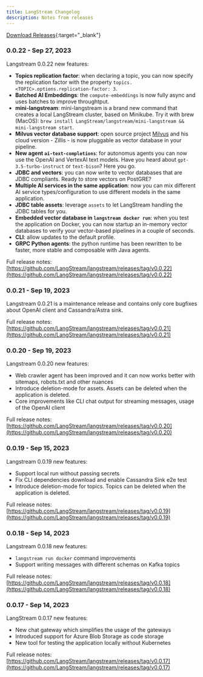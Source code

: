 ```yaml
---
title: LangStream Changelog
description: Notes from releases
---
```

[Download Releases](https://github.com/LangStream/langstream/releases){:target="_blank"}
### 0.0.22 - Sep 27, 2023

Langstream 0.0.22 new features:


* **Topics replication factor**: when declaring a topic, you can now specify the replication factor with the property `topics.<TOPIC>.options.replication-factor: 3`.
* **Batched AI Embeddings**: the `compute-embeddings` is now fully async and uses batches to improve throughtput.
* **mini-langstream**: mini-langstream is a brand new command that creates a local LangStream cluster, based on Minikube. Try it with brew (MacOS): `brew install LangStream/langstream/mini-langstream && mini-langstream start`.
* **Milvus vector database support**: open source project [Milvus](https://milvus.io/) and his cloud version - Zillis - is now pluggable as vector database in your pipeline.
* **New agent `ai-text-completions`**: for autonomus agents you can now use the OpenAI and VertexAI text models. Have you heard about `gpt-3.5-turbo-instruct` or `text-bison`? Here you go. 
* **JDBC and vectors**: you can now write to vector databases that are JDBC compliants. Ready to store vectors on PostGRE? 
* **Multiple AI services in the same application**: now you can mix different AI service types/configuration to use different models in the same application.
* **JDBC table assets**: leverage `assets` to let LangStream handling the JDBC tables for you.
* **Embedded vector database in `langstream docker run`**: when you test the application on Docker, you can now startup an in-memory vector databases to verify your vector-based pipelines in a couple of seconds.
* **CLI**: allow updates to the default profile.
* **GRPC Python agents**: the python runtime has been rewritten to be faster, more stable and composable with Java agents.

Full release notes: [https://github.com/LangStream/langstream/releases/tag/v0.0.22](https://github.com/LangStream/langstream/releases/tag/v0.0.22)


### 0.0.21 - Sep 19, 2023

Langstream 0.0.21 is a maintenance release and contains only core bugfixes about OpenAI client and Cassandra/Astra sink.

Full release notes: [https://github.com/LangStream/langstream/releases/tag/v0.0.21](https://github.com/LangStream/langstream/releases/tag/v0.0.21)


### 0.0.20 - Sep 19, 2023

Langstream 0.0.20 new features:
* Web crawler agent has been improved and it can now works better with sitemaps, robots.txt and other nuances
* Introduce deletion-mode for assets. Assets can be deleted when the application is deleted.
* Core improvements like CLI chat output for streaming messages, usage of the OpenAI client

Full release notes: [https://github.com/LangStream/langstream/releases/tag/v0.0.20](https://github.com/LangStream/langstream/releases/tag/v0.0.20)


### 0.0.19 - Sep 15, 2023

Langstream 0.0.19 new features:
* Support local run without passing secrets
* Fix CLI dependencies download and enable Cassandra Sink e2e test
* Introduce deletion-mode for topics. Topics can be deleted when the application is deleted.

Full release notes: [https://github.com/LangStream/langstream/releases/tag/v0.0.19](https://github.com/LangStream/langstream/releases/tag/v0.0.19)


### 0.0.18 - Sep 14, 2023

Langstream 0.0.18 new features:
* `langstream run docker` command improvements
* Support writing messages with different schemas on Kafka topics

Full release notes: [https://github.com/LangStream/langstream/releases/tag/v0.0.18](https://github.com/LangStream/langstream/releases/tag/v0.0.18)
### 0.0.17 - Sep 14, 2023

LangStream 0.0.17 new features:

* New chat gateway which simplifies the usage of the gateways
* Introduced support for Azure Blob Storage as code storage
* New tool for testing the application locally without Kubernetes

Full release notes: [https://github.com/LangStream/langstream/releases/tag/v0.0.17](https://github.com/LangStream/langstream/releases/tag/v0.0.17)

